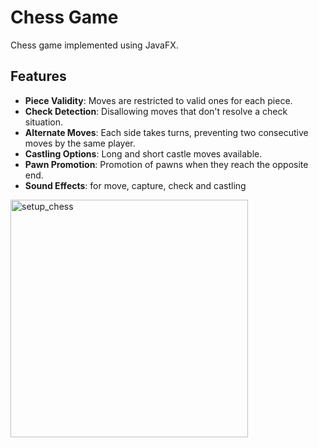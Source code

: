 # Chess Game

Chess game implemented using JavaFX.

## Features

- **Piece Validity**: Moves are restricted to valid ones for each piece.
- **Check Detection**: Disallowing moves that don't resolve a check situation.
- **Alternate Moves**: Each side takes turns, preventing two consecutive moves by the same player.
- **Castling Options**: Long and short castle moves available.
- **Pawn Promotion**: Promotion of pawns when they reach the opposite end.
- **Sound Effects**: for move, capture, check and castling
  
<img width="380" alt="setup_chess" src="https://github.com/denisosmani/chess_game/assets/76630405/95016bfe-d1ec-4625-9104-1839e8b8ffcb">
